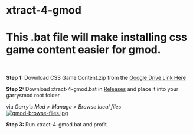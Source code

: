 # xtract-4-gmod

<h1>This .bat file will make installing css game content easier for gmod.</h1>

<br>

<b>Step 1:</b> Download CSS Game Content.zip from the <a href="https://drive.google.com/drive/folders/1mTE2HGadV8S85HE7ZloJfwNYKgVSt9O5">Google Drive Link Here</a>

<b>Step 2:</b> Download xtract-4-gmod.bat in <a href="https://github.com/Milmac/xtract-4-gmod/releases/tag/0.1.0">Releases</a> and place it into your garrysmod root folder 
<br>

via <em>Garry's Mod > Manage > Browse local files </em>
<br>
[![gmod-browse-files.jpg](https://i.postimg.cc/hPdtL398/gmod-browse-files.jpg)](https://postimg.cc/7fq4D9tb)

<b>Step 3:</b> Run xtract-4-gmod.bat and profit
